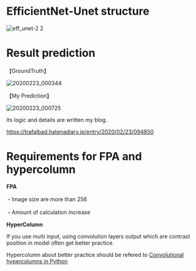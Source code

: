 # EfficientNet-Unet structure

![eff_unet-2 2](https://user-images.githubusercontent.com/48679574/75096355-2b8f4180-55e2-11ea-87ce-a8bb96f95918.JPG)


# Result prediction

【GroundTruth】

![20200223_000344](https://user-images.githubusercontent.com/48679574/75096281-85433c00-55e1-11ea-9d6e-92dc84636013.GIF)


【My Prediction】

![20200223_000725](https://user-images.githubusercontent.com/48679574/75096284-8e340d80-55e1-11ea-8562-232d409bb45d.GIF)


Its logic and details are written my blog.

https://trafalbad.hatenadiary.jp/entry/2020/02/23/094850



# Requirements for FPA and hypercolumn

<b>FPA</b>

・Image size are more than 256 

・Amount of calculation increase


<b>HyperColumn</b>

If you use multi input,  using convolution layers output which are contrast position in model often get better practice.


Hypercolumn about better practice should be refered to [Convolutional hypercolumns in Python](http://blog.christianperone.com/2016/01/convolutional-hypercolumns-in-python/)
